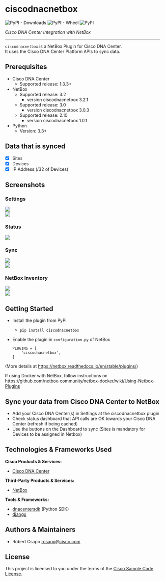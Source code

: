 # ciscodnacnetbox

![PyPI - Downloads](https://img.shields.io/pypi/dm/ciscodnacnetbox)
![PyPI - Wheel](https://img.shields.io/pypi/wheel/ciscodnacnetbox)
![PyPI](https://img.shields.io/pypi/v/ciscodnacnetbox)

*Cisco DNA Center Integration with NetBox*

---

```ciscodnacnetbox``` is a NetBox Plugin for Cisco DNA Center.  
It uses the Cisco DNA Center Platform APIs to sync data.

## Prerequisites
- Cisco DNA Center
    - Supported release: 1.3.3+
- NetBox
    - Supported release: 3.2
        - version ciscodnacnetbox 3.2.1
    - Supported release: 3.0
        - version ciscodnacnetbox 3.0.3
    - Supported release: 2.10
        - version ciscodnacnetbox 1.0.1
- Python
  - Version: 3.3+

## Data that is synced
- [x] Sites
- [x] Devices
- [x] IP Address (/32 of Devices)

## Screenshots
### Settings  
![](./img/settings_add.png)  
![](./img/settings.png)
### Status  
![](./img/status.png)
### Sync  
![](./img/task.png)  
![](./img/sync.png)
### NetBox Inventory
![](./img/sites.png)  
![](./img/devices.png)

## Getting Started

- Install the plugin from PyPi
    - ```pip install ciscodnacnetbox```

- Enable the plugin in ```configuration.py``` of NetBox
    ```
    PLUGINS = [
        'ciscodnacnetbox',
    ]
    ```
(More details at https://netbox.readthedocs.io/en/stable/plugins/)

If using Docker with NetBox, follow instructions on https://github.com/netbox-community/netbox-docker/wiki/Using-Netbox-Plugins

## Sync your data from Cisco DNA Center to NetBox

* Add your Cisco DNA Center(s) in Settings at the ciscodnacnetbox plugin
* Check status dashboard that API calls are OK towards your Cisco DNA Center (refresh if being cached)
* Use the buttons on the Dashboard to sync (Sites is mandatory for Devices to be assigned in Netbox)

## Technologies & Frameworks Used

**Cisco Products & Services:**

- [Cisco DNA Center](https://developer.cisco.com/docs/dna-center/#!cisco-dna-center-platform-overview)

**Third-Party Products & Services:**

- [NetBox](https://github.com/netbox-community/netbox)

**Tools & Frameworks:**

- [dnacentersdk](https://github.com/cisco-en-programmability/dnacentersdk) (Python SDK)
- [django](https://www.djangoproject.com/)

## Authors & Maintainers

- Robert Csapo <rcsapo@cisco.com>

## License

This project is licensed to you under the terms of the [Cisco Sample
Code License](./LICENSE).
